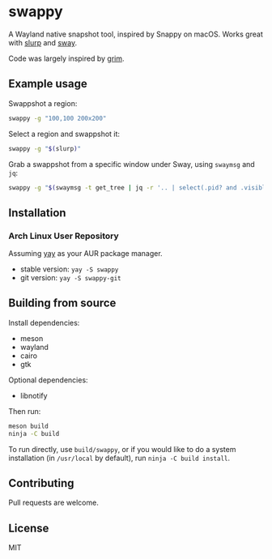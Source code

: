 # swappy

A Wayland native snapshot tool, inspired by Snappy on macOS. Works great with [slurp] and [sway].

Code was largely inspired by [grim].

## Example usage

Swappshot a region:

```sh
swappy -g "100,100 200x200"
```

Select a region and swappshot it:

```sh
swappy -g "$(slurp)"
```

Grab a swappshot from a specific window under Sway, using `swaymsg` and `jq`:

```sh
swappy -g "$(swaymsg -t get_tree | jq -r '.. | select(.pid? and .visible?) | .rect | "\(.x),\(.y) \(.width)x\(.height)"' | slurp)"
```

## Installation

### Arch Linux User Repository

Assuming [yay](https://aur.archlinux.org/packages/yay/) as your AUR package manager.

* stable version: `yay -S swappy`
* git version: `yay -S swappy-git`

## Building from source

Install dependencies:

* meson
* wayland
* cairo
* gtk

Optional dependencies:

* libnotify

Then run:

```sh
meson build
ninja -C build
```

To run directly, use `build/swappy`, or if you would like to do a system
installation (in `/usr/local` by default), run `ninja -C build install`.

## Contributing

Pull requests are welcome.

## License

MIT

[slurp]: https://github.com/emersion/slurp
[grim]: https://github.com/emersion/grim
[sway]: https://github.com/swaywm/sway
